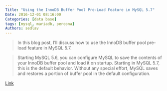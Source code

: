 ```yaml
---
Title: "Using the InnoDB Buffer Pool Pre-Load Feature in MySQL 5.7"
Date: 2016-12-01 08:16:00
Categories: [data base]
tags: [mysql, mariadb, percona]
Authors: sedlav
---
```


> In this blog post, I’ll discuss how to use the InnoDB buffer pool pre-load feature in MySQL 5.7.

> Starting MySQL 5.6, you can configure MySQL to save the contents of your InnoDB buffer pool and load it on startup. Starting in MySQL 5.7, this is the default behavior. Without any special effort, MySQL saves and restores a portion of buffer pool in the default configuration.

[Link](https://www.percona.com/blog/2016/11/30/using-innodb-buffer-pool-pre-load-feature-mysql-5-7/)
